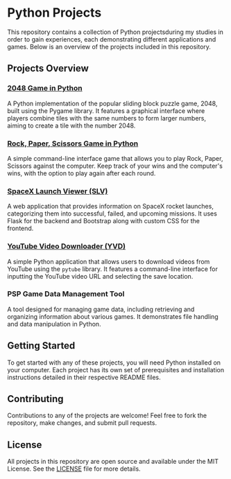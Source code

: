 # Python Projects

This repository contains a collection of Python projectsduring my studies in order to gain experiences, each demonstrating different applications and games. Below is an overview of the projects included in this repository.

## Projects Overview

### [2048 Game in Python](2048/README.md)

A Python implementation of the popular sliding block puzzle game, 2048, built using the Pygame library. It features a graphical interface where players combine tiles with the same numbers to form larger numbers, aiming to create a tile with the number 2048.

### [Rock, Paper, Scissors Game in Python](RPS/README.md)

A simple command-line interface game that allows you to play Rock, Paper, Scissors against the computer. Keep track of your wins and the computer's wins, with the option to play again after each round.

### [SpaceX Launch Viewer (SLV)](SLV/README.md)

A web application that provides information on SpaceX rocket launches, categorizing them into successful, failed, and upcoming missions. It uses Flask for the backend and Bootstrap along with custom CSS for the frontend.

### [YouTube Video Downloader (YVD)](YVD/README.md)

A simple Python application that allows users to download videos from YouTube using the `pytube` library. It features a command-line interface for inputting the YouTube video URL and selecting the save location.

### PSP Game Data Management Tool

A tool designed for managing game data, including retrieving and organizing information about various games. It demonstrates file handling and data manipulation in Python.

## Getting Started

To get started with any of these projects, you will need Python installed on your computer. Each project has its own set of prerequisites and installation instructions detailed in their respective README files.

## Contributing

Contributions to any of the projects are welcome! Feel free to fork the repository, make changes, and submit pull requests.

## License

All projects in this repository are open source and available under the MIT License. See the [LICENSE](LICENSE) file for more details.